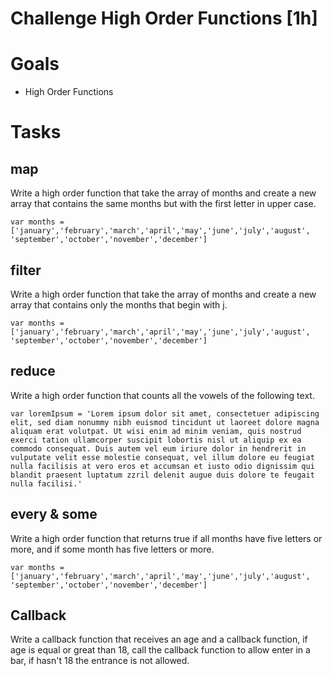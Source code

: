 # Challenge High Order Functions [1h]

# Goals

-  High Order Functions

# Tasks

## map

Write a high order function that take the array of months and create a new array that contains the same months but with the first letter in upper case.

```
var months = ['january','february','march','april','may','june','july','august', 'september','october','november','december']
```

## filter

Write a high order function that take the array of months and create a new array that contains only the months that begin with j.

```
var months = ['january','february','march','april','may','june','july','august', 'september','october','november','december']
```

## reduce

Write a high order function that counts all the vowels of the following text.

```
var loremIpsum = 'Lorem ipsum dolor sit amet, consectetuer adipiscing elit, sed diam nonummy nibh euismod tincidunt ut laoreet dolore magna aliquam erat volutpat. Ut wisi enim ad minim veniam, quis nostrud exerci tation ullamcorper suscipit lobortis nisl ut aliquip ex ea commodo consequat. Duis autem vel eum iriure dolor in hendrerit in vulputate velit esse molestie consequat, vel illum dolore eu feugiat nulla facilisis at vero eros et accumsan et iusto odio dignissim qui blandit praesent luptatum zzril delenit augue duis dolore te feugait nulla facilisi.'
```

## every & some

Write a high order function that returns true if all months have five letters or more, and if some month has five letters or more.

```
var months = ['january','february','march','april','may','june','july','august', 'september','october','november','december']
```

## Callback

Write a callback function that receives an age and a callback function, if age is equal or great than 18, call the callback function to allow enter in a bar, if hasn't 18 the entrance is not allowed.
